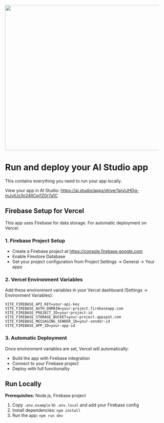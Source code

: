 <div align="center">
<img width="1200" height="475" alt="GHBanner" src="https://github.com/user-attachments/assets/0aa67016-6eaf-458a-adb2-6e31a0763ed6" />
</div>

# Run and deploy your AI Studio app

This contains everything you need to run your app locally.

View your app in AI Studio: https://ai.studio/apps/drive/1pjylJHDg-mJvlUz3n24lICpj1Z0r7a1C

## Firebase Setup for Vercel

This app uses Firebase for data storage. For automatic deployment on Vercel:

### 1. Firebase Project Setup
- Create a Firebase project at https://console.firebase.google.com
- Enable Firestore Database
- Get your project configuration from Project Settings → General → Your apps

### 2. Vercel Environment Variables
Add these environment variables in your Vercel dashboard (Settings → Environment Variables):

```
VITE_FIREBASE_API_KEY=your-api-key
VITE_FIREBASE_AUTH_DOMAIN=your-project.firebaseapp.com
VITE_FIREBASE_PROJECT_ID=your-project-id
VITE_FIREBASE_STORAGE_BUCKET=your-project.appspot.com
VITE_FIREBASE_MESSAGING_SENDER_ID=your-sender-id
VITE_FIREBASE_APP_ID=your-app-id
```

### 3. Automatic Deployment
Once environment variables are set, Vercel will automatically:
- Build the app with Firebase integration
- Connect to your Firebase project
- Deploy with full functionality

## Run Locally

**Prerequisites:** Node.js, Firebase project

1. Copy `.env.example` to `.env.local` and add your Firebase config
2. Install dependencies: `npm install`
3. Run the app: `npm run dev`

